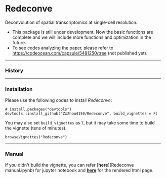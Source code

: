 # Redeconve
Deconvolution of spatial transcriptomics at single-cell resolution.


* This package is still under development. Now the basic functions are complete and we will include more functions and optimization in the future.
* To see codes analyzing the paper, please refer to https://codeocean.com/capsule/5481250/tree (not published yet).




---------------------
### History



---------------------
### Installation
Please use the following codes to install *Redeconve*:
```{r}
# install.packages("devtools")
devtools::install_github("ZxZhou4150/Redeconve", build_vignettes = F)
```
You may also set `build_vignettes` as `T`, but it may take some time to build the vignette (tens of minutes). 

```{r}
browseVignettes("Redeconve")
```



---------------------
### Manual

If you didn't build the vignette, you can refer [**here**](Redeconve manual.ipynb) for jupyter notebook and [**here**](https://zxzhou4150.github.io/Redeconve%20manual.html) for the rendered html page. 